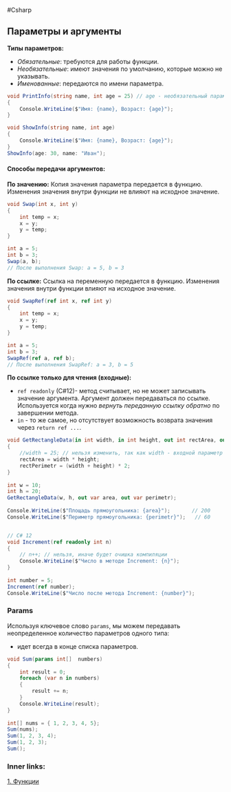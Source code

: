 #Csharp

## Параметры и аргументы

**Типы параметров:**
- *Обязательные*: требуются для работы функции.
- *Необязательные*: имеют значения по умолчанию, которые можно не указывать.
- *Именованные*: передаются по имени параметра.

```csharp
void PrintInfo(string name, int age = 25) // age - необязательный параметр
{
    Console.WriteLine($"Имя: {name}, Возраст: {age}");
}

void ShowInfo(string name, int age)
{
    Console.WriteLine($"Имя: {name}, Возраст: {age}");
}
ShowInfo(age: 30, name: "Иван");
```


#### Способы передачи аргументов:

**По значению:** Копия значения параметра передается в функцию. Изменения значения внутри функции не влияют на исходное значение.
```csharp
void Swap(int x, int y)
{
    int temp = x;
    x = y;
    y = temp;
}

int a = 5;
int b = 3;
Swap(a, b);
// После выполнения Swap: a = 5, b = 3
```

**По ссылке:** Ссылка на переменную передается в функцию. Изменения значения внутри функции влияют на исходное значение.
```csharp
void SwapRef(ref int x, ref int y)
{
    int temp = x;
    x = y;
    y = temp;
}

int a = 5;
int b = 3;
SwapRef(ref a, ref b);
// После выполнения SwapRef: a = 3, b = 5
```

**По ссылке только для чтения (входные):**
- `ref readonly` (C#12)- метод считывает, но не может записывать значение аргумента. Аргумент должен передаваться по ссылке. Используется когда нужно *вернуть переданную ссылку обратно* по завершении метода.
- `in` - то же самое, но отсутствует возможность возврата значения через `return ref ...`.

```csharp
void GetRectangleData(in int width, in int height, out int rectArea, out int rectPerimetr)
{
    //width = 25; // нельзя изменить, так как width - входной параметр
    rectArea = width * height;      
    rectPerimetr = (width + height) * 2;
}
 
int w = 10;
int h = 20;
GetRectangleData(w, h, out var area, out var perimetr);
 
Console.WriteLine($"Площадь прямоугольника: {area}");       // 200
Console.WriteLine($"Периметр прямоугольника: {perimetr}");   // 60


// C# 12
void Increment(ref readonly int n)
{
    // n++; // нельзя, иначе будет очишка компиляции
    Console.WriteLine($"Число в методе Increment: {n}");
}
  
int number = 5;
Increment(ref number);
Console.WriteLine($"Число после метода Increment: {number}");
```

### Params
Используя ключевое слово `params`, мы можем передавать неопределенное количество параметров одного типа:
- идет всегда в конце списка параметров.
```csharp
void Sum(params int[]  numbers)
{
    int result = 0;
    foreach (var n in numbers)
    {
        result += n;
    }
    Console.WriteLine(result);
}
 
int[] nums = { 1, 2, 3, 4, 5};
Sum(nums);
Sum(1, 2, 3, 4);
Sum(1, 2, 3);
Sum();
```

### Inner links:
[1. Функции](1.%20Languages/C-sharp/0.%20Введение/2.%20Функции/1.%20Функции.md)
